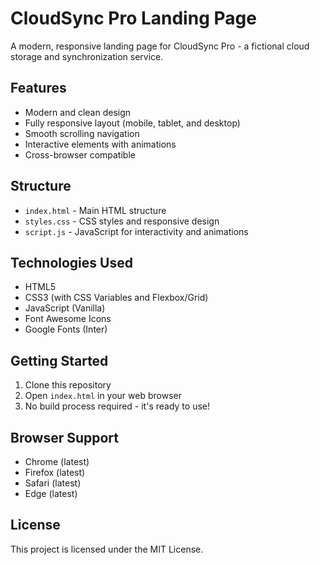 # CloudSync Pro Landing Page

A modern, responsive landing page for CloudSync Pro - a fictional cloud storage and synchronization service.

## Features

- Modern and clean design
- Fully responsive layout (mobile, tablet, and desktop)
- Smooth scrolling navigation
- Interactive elements with animations
- Cross-browser compatible

## Structure

- `index.html` - Main HTML structure
- `styles.css` - CSS styles and responsive design
- `script.js` - JavaScript for interactivity and animations

## Technologies Used

- HTML5
- CSS3 (with CSS Variables and Flexbox/Grid)
- JavaScript (Vanilla)
- Font Awesome Icons
- Google Fonts (Inter)

## Getting Started

1. Clone this repository
2. Open `index.html` in your web browser
3. No build process required - it's ready to use!

## Browser Support

- Chrome (latest)
- Firefox (latest)
- Safari (latest)
- Edge (latest)

## License

This project is licensed under the MIT License.
